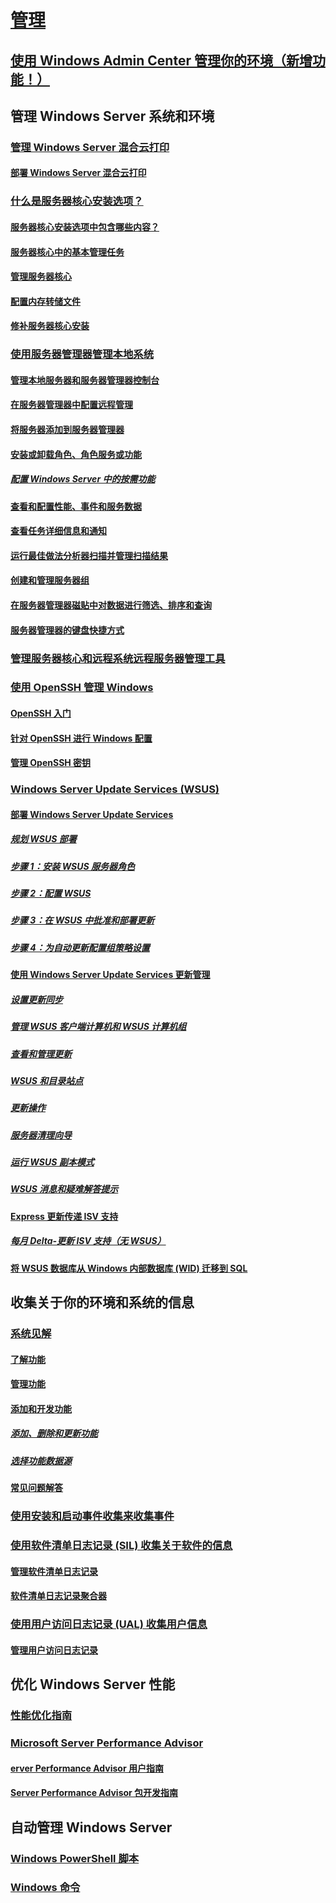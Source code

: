 # [管理](manage-windows-server.md)
## [使用 Windows Admin Center 管理你的环境（新增功能！）](../manage/windows-admin-center/overview.md)
## 管理 Windows Server 系统和环境
### [管理 Windows Server 混合云打印](hybrid-cloud-print/hybrid-cloud-print-overview.md)
#### [部署 Windows Server 混合云打印](hybrid-cloud-print/hybrid-cloud-print-deploy.md)
### [什么是服务器核心安装选项？](server-core/what-is-server-core.md)
#### [服务器核心安装选项中包含哪些内容？](server-core/server-core-roles-and-services.md)
#### [服务器核心中的基本管理任务](server-core/server-core-administer.md)
#### [管理服务器核心](server-core/server-core-manage.md)
#### [配置内存转储文件](server-core/server-core-memory-dump.md)
#### [修补服务器核心安装](server-core/server-core-servicing.md)
### [使用服务器管理器管理本地系统](server-manager/server-manager.md)
#### [管理本地服务器和服务器管理器控制台](server-manager/manage-the-local-server-and-the-server-manager-console.md)
#### [在服务器管理器中配置远程管理](server-manager/configure-remote-management-in-server-manager.md)
#### [将服务器添加到服务器管理器](server-manager/add-servers-to-server-manager.md)
#### [安装或卸载角色、角色服务或功能](server-manager/install-or-uninstall-roles-role-services-or-features.md)
##### [配置 Windows Server 中的按需功能](server-manager/configure-features-on-demand-in-windows-server.md)
#### [查看和配置性能、事件和服务数据](server-manager/view-and-configure-performance-event-and-service-data.md)
#### [查看任务详细信息和通知](server-manager/view-task-details-and-notifications.md)
#### [运行最佳做法分析器扫描并管理扫描结果](server-manager/run-best-practices-analyzer-scans-and-manage-scan-results.md)
#### [创建和管理服务器组](server-manager/create-and-manage-server-groups.md)
#### [在服务器管理器磁贴中对数据进行筛选、排序和查询](server-manager/filter-sort-and-query-data-in-server-manager-tiles.md)
#### [服务器管理器的键盘快捷方式](server-manager/keyboard-shortcuts-for-server-manager.md)
### [管理服务器核心和远程系统远程服务器管理工具](../remote/remote-server-administration-tools.md)
### [使用 OpenSSH 管理 Windows](OpenSSH/OpenSSH_Overview.md)
#### [OpenSSH 入门](OpenSSH/OpenSSH_Install_FirstUse.md)
#### [针对 OpenSSH 进行 Windows 配置](OpenSSH/OpenSSH_Server_Configuration.md)
#### [管理 OpenSSH 密钥](OpenSSH/OpenSSH_KeyManagement.md)
### [Windows Server Update Services (WSUS)](windows-server-update-services/get-started/windows-server-update-services-wsus.md)
#### [部署 Windows Server Update Services](windows-server-update-services/deploy/deploy-windows-server-update-services.md)
##### [规划 WSUS 部署](windows-server-update-services/plan/plan-your-wsus-deployment.md)
##### [步骤 1：安装 WSUS 服务器角色](windows-server-update-services/deploy/1-install-the-wsus-server-role.md)
##### [步骤 2：配置 WSUS](windows-server-update-services/deploy/2-configure-wsus.md)
##### [步骤 3：在 WSUS 中批准和部署更新](windows-server-update-services/deploy/3-approve-and-deploy-updates-in-wsus.md)
##### [步骤 4：为自动更新配置组策略设置](windows-server-update-services/deploy/4-configure-group-policy-settings-for-automatic-updates.md)
#### [使用 Windows Server Update Services 更新管理](windows-server-update-services/manage/update-management-with-windows-server-update-services.md)
##### [设置更新同步](windows-server-update-services/manage/setting-up-update-synchronizations.md)
##### [管理 WSUS 客户端计算机和 WSUS 计算机组](windows-server-update-services/manage/managing-wsus-client-computers-and-wsus-computer-groups.md)
##### [查看和管理更新](windows-server-update-services/manage/viewing-and-managing-updates.md)
##### [WSUS 和目录站点](windows-server-update-services/manage/wsus-and-the-catalog-site.md)
##### [更新操作](windows-server-update-services/manage/updates-operations.md)
##### [服务器清理向导](windows-server-update-services/manage/the-server-cleanup-wizard.md)
##### [运行 WSUS 副本模式](windows-server-update-services/manage/running-wsus-replica-mode.md)
##### [WSUS 消息和疑难解答提示](windows-server-update-services/manage/wsus-messages-and-troubleshooting-tips.md)
#### [Express 更新传递 ISV 支持](windows-server-update-services/deploy/express-update-delivery-isv-support.md)
##### [每月 Delta-更新 ISV 支持（无 WSUS）](windows-server-update-services/deploy/monthly-delta-update-isv-support-without-WSUS.md)
#### [将 WSUS 数据库从 Windows 内部数据库 (WID) 迁移到 SQL](windows-server-update-services/manage/wid-to-sql-migration.md)

## 收集关于你的环境和系统的信息
### [系统见解](..\manage\system-insights\overview.md)
#### [了解功能](..\manage\system-insights\understanding-capabilities.md)
#### [管理功能](..\manage\system-insights\managing-capabilities.md)
#### [添加和开发功能](..\manage\system-insights\adding-and-developing-capabilities.md)
##### [添加、删除和更新功能](..\manage\system-insights\add-remove-update-capabilities.md)
##### [选择功能数据源](..\manage\system-insights\data-sources.md)
#### [常见问题解答](..\manage\system-insights\faq.md)
### [使用安装和启动事件收集来收集事件](Get-started-with-Setup-and-Boot-Event-Collection.md)
### [使用软件清单日志记录 (SIL) 收集关于软件的信息](software-inventory-logging/get-started-with-software-inventory-logging.md)
#### [管理软件清单日志记录](software-inventory-logging/manage-software-inventory-logging.md)
#### [软件清单日志记录聚合器](software-inventory-logging/software-inventory-logging-aggregator.md)
### [使用用户访问日志记录 (UAL) 收集用户信息](user-access-logging/get-started-with-user-access-logging.md)
#### [管理用户访问日志记录](user-access-logging/manage-user-access-logging.md)

## 优化 Windows Server 性能
### [性能优化指南](performance-tuning/index.md) 
### [Microsoft Server Performance Advisor](server-performance-advisor/microsoft-server-performance-advisor.md)
#### [erver Performance Advisor 用户指南](server-performance-advisor/server-performance-advisor-users-guide.md)
#### [Server Performance Advisor 包开发指南](server-performance-advisor/server-performance-advisor-pack-development-guide.md)

## 自动管理 Windows Server
### [Windows PowerShell 脚本](/powershell/scripting/powershell-scripting?view=powershell-5.1)
### [Windows 命令](windows-commands/windows-commands.md)
